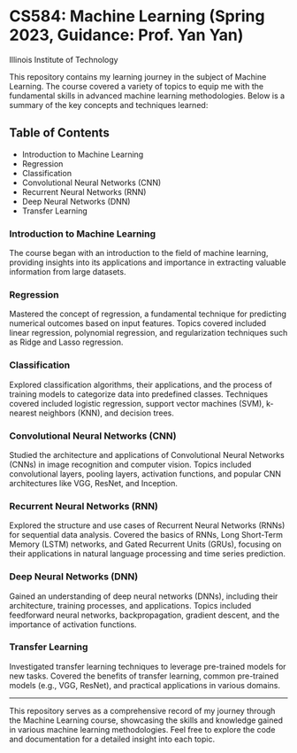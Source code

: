 # CS584: Machine Learning (Spring 2023, Guidance: Prof. Yan Yan)
Illinois Institute of Technology

This repository contains my learning journey in the subject of Machine Learning. The course covered a variety of topics to equip me with the fundamental skills in advanced machine learning methodologies. Below is a summary of the key concepts and techniques learned:

## Table of Contents

- Introduction to Machine Learning
- Regression
- Classification
- Convolutional Neural Networks (CNN)
- Recurrent Neural Networks (RNN)
- Deep Neural Networks (DNN)
- Transfer Learning

### Introduction to Machine Learning

The course began with an introduction to the field of machine learning, providing insights into its applications and importance in extracting valuable information from large datasets.

### Regression

Mastered the concept of regression, a fundamental technique for predicting numerical outcomes based on input features. Topics covered included linear regression, polynomial regression, and regularization techniques such as Ridge and Lasso regression.

### Classification

Explored classification algorithms, their applications, and the process of training models to categorize data into predefined classes. Techniques covered included logistic regression, support vector machines (SVM), k-nearest neighbors (KNN), and decision trees.

### Convolutional Neural Networks (CNN)

Studied the architecture and applications of Convolutional Neural Networks (CNNs) in image recognition and computer vision. Topics included convolutional layers, pooling layers, activation functions, and popular CNN architectures like VGG, ResNet, and Inception.

### Recurrent Neural Networks (RNN)

Explored the structure and use cases of Recurrent Neural Networks (RNNs) for sequential data analysis. Covered the basics of RNNs, Long Short-Term Memory (LSTM) networks, and Gated Recurrent Units (GRUs), focusing on their applications in natural language processing and time series prediction.

### Deep Neural Networks (DNN)

Gained an understanding of deep neural networks (DNNs), including their architecture, training processes, and applications. Topics included feedforward neural networks, backpropagation, gradient descent, and the importance of activation functions.

### Transfer Learning

Investigated transfer learning techniques to leverage pre-trained models for new tasks. Covered the benefits of transfer learning, common pre-trained models (e.g., VGG, ResNet), and practical applications in various domains.

---

This repository serves as a comprehensive record of my journey through the Machine Learning course, showcasing the skills and knowledge gained in various machine learning methodologies. Feel free to explore the code and documentation for a detailed insight into each topic.
